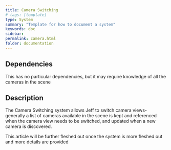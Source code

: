 ```yaml
---
title: Camera Switching 
# tags: [template]
type: System
summary: "Template for how to document a system"
keywords: doc
sidebar: 
permalink: camera.html
folder: documentation
---
```


## Dependencies

This has no particular dependencies, but it may require knowledge of all the cameras in the scene

## Description

The Camera Switching system allows Jeff to switch camera views- generally a list of cameras available in the scene is kept and referenced when the camera view needs to be switched, and updated when a new camera is discovered.

This article will be further fleshed out once the system is more fleshed out and more details are provided

